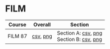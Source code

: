 # FILM

| Course | Overall | Section |
| ------ | ------- | ------- |
| FILM 87 | [csv](https://github.com/UCSD-Historical-Enrollment-Data/2023Fall/blob/main/overall/FILM%2087.csv), [png](https://raw.githubusercontent.com/UCSD-Historical-Enrollment-Data/2023Fall/main/plot_overall/FILM%2087.png) | Section A: [csv](https://github.com/UCSD-Historical-Enrollment-Data/2023Fall/blob/main/section/FILM%2087_A.csv), [png](https://raw.githubusercontent.com/UCSD-Historical-Enrollment-Data/2023Fall/main/plot_section/FILM%2087_A.png)<br>Section B: [csv](https://github.com/UCSD-Historical-Enrollment-Data/2023Fall/blob/main/section/FILM%2087_B.csv), [png](https://raw.githubusercontent.com/UCSD-Historical-Enrollment-Data/2023Fall/main/plot_section/FILM%2087_B.png) |
